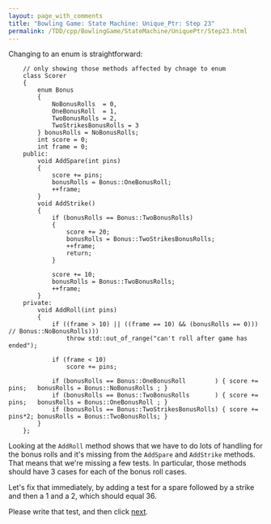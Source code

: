 ```yaml
---
layout: page_with_comments
title: "Bowling Game: State Machine: Unique_Ptr: Step 23"
permalink: /TDD/cpp/BowlingGame/StateMachine/UniquePtr/Step23.html
---
```


Changing to an enum is straightforward:
```
    // only showing those methods affected by chnage to enum
    class Scorer
    {
        enum Bonus
        {
            NoBonusRolls  = 0,
            OneBonusRoll  = 1,
            TwoBonusRolls = 2,
            TwoStrikesBonusRolls = 3
        } bonusRolls = NoBonusRolls;
        int score = 0;
        int frame = 0;
    public:
        void AddSpare(int pins)
        {
            score += pins;
            bonusRolls = Bonus::OneBonusRoll;
            ++frame;
        }
        void AddStrike()
        {
            if (bonusRolls == Bonus::TwoBonusRolls)
            {
                score += 20;
                bonusRolls = Bonus::TwoStrikesBonusRolls;
                ++frame;
                return;
            }

            score += 10;
            bonusRolls = Bonus::TwoBonusRolls;
            ++frame;
        }
    private:
        void AddRoll(int pins)
        {
            if ((frame > 10) || ((frame == 10) && (bonusRolls == 0))) // Bonus::NoBonusRolls)))
                throw std::out_of_range("can't roll after game has ended");

            if (frame < 10)
                score += pins;

            if (bonusRolls == Bonus::OneBonusRoll        ) { score += pins;   bonusRolls = Bonus::NoBonusRolls ; }
            if (bonusRolls == Bonus::TwoBonusRolls       ) { score += pins;   bonusRolls = Bonus::OneBonusRoll ; }
            if (bonusRolls == Bonus::TwoStrikesBonusRolls) { score += pins*2; bonusRolls = Bonus::TwoBonusRolls; }
        }
    };
```

Looking at the ```AddRoll``` method shows that we have to do lots of handling for the bonus rolls and it's missing from the ```AddSpare``` and ```AddStrike``` methods. That means that we're missing a few tests.
In particular, those methods should have 3 cases for each of the bonus roll cases.

Let's fix that immediately, by adding a test for a spare followed by a strike and then a 1 and a 2, which should equal 36.

Please write that test, and then click [next](Step24.html).
